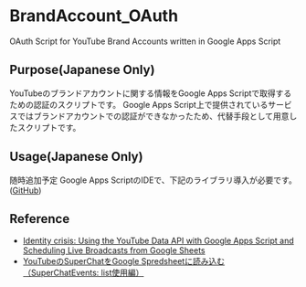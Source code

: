 # BrandAccount_OAuth
OAuth Script for YouTube Brand Accounts written in Google Apps Script

## Purpose(Japanese Only)
YouTubeのブランドアカウントに関する情報をGoogle Apps Scriptで取得するための認証のスクリプトです。
Google Apps Script上で提供されているサービスではブランドアカウントでの認証ができなかったため、代替手段として用意したスクリプトです。

## Usage(Japanese Only)
随時追加予定
Google Apps ScriptのIDEで、下記のライブラリ導入が必要です。([GitHub](https://github.com/googleworkspace/apps-script-oauth2))

## Reference
- [Identity crisis: Using the YouTube Data API with Google Apps Script and Scheduling Live Broadcasts from Google Sheets](https://mashe.hawksey.info/2017/09/identity-crisis-using-the-youtube-api-with-google-apps-script-and-scheduling-live-broadcasts-from-google-sheets/)
- [YouTubeのSuperChatをGoogle Spredsheetに読み込む（SuperChatEvents: list使用編）](https://www.tech-note.info/entry/youtubedataapiv3_superchatevents_01)
